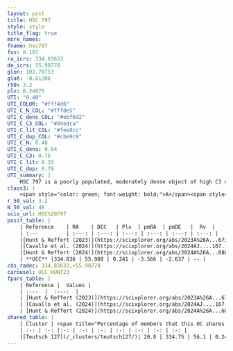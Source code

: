 ```yaml
---
layout: post
title: HSC 797
style: style
title_flag: true
more_names: 
fname: hsc797
fov: 0.107
ra_icrs: 334.83633
de_icrs: 55.98778
glon: 102.78753
glat: -0.81206
r50: 3.2
plx: 0.24075
UTI: "0.40"
UTI_COLOR: "#fff4d6"
UTI_C_N_COL: "#fffde5"
UTI_C_dens_COL: "#ebf6d2"
UTI_C_C3_COL: "#d4edca"
UTI_C_lit_COL: "#fee8cc"
UTI_C_dup_COL: "#cbe9c9"
UTI_C_N: 0.48
UTI_C_dens: 0.64
UTI_C_C3: 0.75
UTI_C_lit: 0.33
UTI_C_dup: 0.79
UTI_summary: |
    HSC 797 is a poorly populated, moderately dense object of high C3 quality. It was recently reported in the literature.<br><br>This is very likely a unique object, which shares a small percentage of members with at least one previously reported entry.
class3: |
    <span style="color: green; font-weight: bold;">A</span><span style="color: #FFC300; font-weight: bold;">B</span>
r_50_val: 3.2
N_50_val: 48
scix_url: HSC%20797
posit_table: |
    | Reference    | RA    | DEC   | Plx  | pmRA  | pmDE   |  Rv  |
    | :---         | :---: | :---: | :---: | :---: | :---: | :---: |
    |[Hunt & Reffert (2023)](https://scixplorer.org/abs/2023A%26A...673A.114H) | 334.831 | 55.983 | 0.238 | -3.545 | -2.655 | -- |
    |[Cavallo et al. (2024)](https://scixplorer.org/abs/2024AJ....167...12C) | 334.92 | 55.978 | 0.238 | -- | -- | -- |
    |[Hunt & Reffert (2024)](https://scixplorer.org/abs/2024A%26A...686A..42H) | 334.831 | 55.983 | 0.238 | -3.545 | -2.655 | -- |
    | **UCC** |334.836 | 55.988 | 0.241 | -3.566 | -2.637 | -- | 
cds_radec: 334.83633,+55.98778
carousel: UCC_HUNT23
fpars_table: |
    | Reference |  Values |
    | :---  |  :---:  |
    | [Hunt & Reffert (2023)](https://scixplorer.org/abs/2023A%26A...673A.114H) | `AV50=2.107, diffAV50=1.208, MOD50=13.047, logAge50=7.103` |
    | [Cavallo et al. (2024)](https://scixplorer.org/abs/2024AJ....167...12C) | `AV50=2.0, dMod50=12.94, logAge50=7.9, [Fe/H]50=0.72` |
    | [Hunt & Reffert (2024)](https://scixplorer.org/abs/2024A%26A...686A..42H) | `MassJ=745.148` |
shared_table: |
    | Cluster | <span title="Percentage of members that this OC shares with the ones listed">%</span>   | RA   | DEC   | Plx   | pmRA  | pmDE  | Rv | UTI |
    | :-: | :-: |:-: | :-: | :-: | :-: | :-: | :-: | :-: |
    |[Teutsch 127](/_clusters/teutsch127/)| 20.8 | 334.75 | 56.1 | 0.24 | -3.37 | -2.51 | -60.77 |0.75 |
---
```

